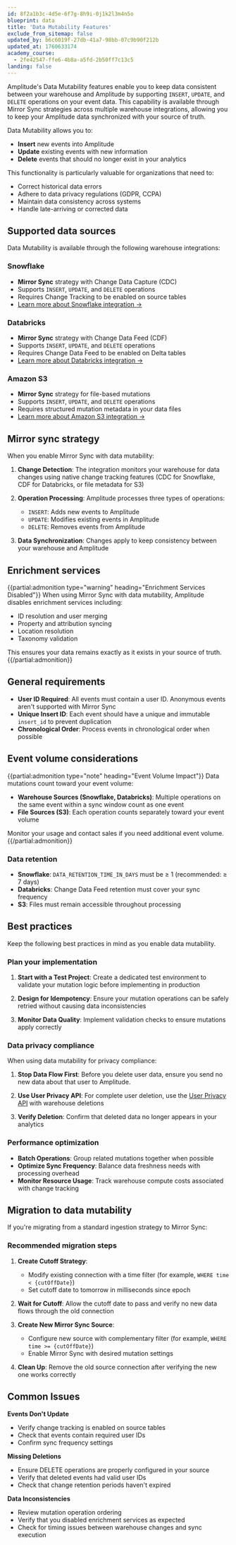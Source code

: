 ```yaml
---
id: 8f2a1b3c-4d5e-6f7g-8h9i-0j1k2l3m4n5o
blueprint: data
title: 'Data Mutability Features'
exclude_from_sitemap: false
updated_by: b6c6019f-27db-41a7-98bb-07c9b90f212b
updated_at: 1760633174
academy_course:
  - 2fe42547-ffe6-4b8a-a5fd-2b50ff7c13c5
landing: false
---
```

Amplitude's Data Mutability features enable you to keep data consistent between your warehouse and Amplitude by supporting `INSERT`, `UPDATE`, and `DELETE` operations on your event data. This capability is available through Mirror Sync strategies across multiple warehouse integrations, allowing you to keep your Amplitude data synchronized with your source of truth.

Data Mutability allows you to:

- **Insert** new events into Amplitude
- **Update** existing events with new information
- **Delete** events that should no longer exist in your analytics

This functionality is particularly valuable for organizations that need to:

- Correct historical data errors
- Adhere to data privacy regulations (GDPR, CCPA)
- Maintain data consistency across systems
- Handle late-arriving or corrected data

## Supported data sources

Data Mutability is available through the following warehouse integrations:

### Snowflake
- **Mirror Sync** strategy with Change Data Capture (CDC)
- Supports `INSERT`, `UPDATE`, and `DELETE` operations
- Requires Change Tracking to be enabled on source tables
- [Learn more about Snowflake integration →](/docs/data/source-catalog/snowflake)

### Databricks
- **Mirror Sync** strategy with Change Data Feed (CDF)
- Supports `INSERT`, `UPDATE`, and `DELETE` operations  
- Requires Change Data Feed to be enabled on Delta tables
- [Learn more about Databricks integration →](/docs/data/source-catalog/databricks)

### Amazon S3
- **Mirror Sync** strategy for file-based mutations
- Supports `INSERT`, `UPDATE`, and `DELETE` operations
- Requires structured mutation metadata in your data files
- [Learn more about Amazon S3 integration →](/docs/data/source-catalog/amazon-s3)

## Mirror sync strategy

When you enable Mirror Sync with data mutability:

1. **Change Detection**: The integration monitors your warehouse for data changes using native change tracking features (CDC for Snowflake, CDF for Databricks, or file metadata for S3)

2. **Operation Processing**: Amplitude processes three types of operations:
   - `INSERT`: Adds new events to Amplitude
   - `UPDATE`: Modifies existing events in Amplitude
   - `DELETE`: Removes events from Amplitude

3. **Data Synchronization**: Changes apply to keep consistency between your warehouse and Amplitude

## Enrichment services

{{partial:admonition type="warning" heading="Enrichment Services Disabled"}}
When using Mirror Sync with data mutability, Amplitude disables enrichment services including:
- ID resolution and user merging
- Property and attribution syncing  
- Location resolution
- Taxonomy validation

This ensures your data remains exactly as it exists in your source of truth.
{{/partial:admonition}}

## General requirements

- **User ID Required**: All events must contain a user ID. Anonymous events aren't supported with Mirror Sync
- **Unique Insert ID**: Each event should have a unique and immutable `insert_id` to prevent duplication
- **Chronological Order**: Process events in chronological order when possible

## Event volume considerations

{{partial:admonition type="note" heading="Event Volume Impact"}}
Data mutations count toward your event volume:

- **Warehouse Sources (Snowflake, Databricks)**: Multiple operations on the same event within a sync window count as one event
- **File Sources (S3)**: Each operation counts separately toward your event volume

Monitor your usage and contact sales if you need additional event volume.
{{/partial:admonition}}

### Data retention

- **Snowflake**: `DATA_RETENTION_TIME_IN_DAYS` must be ≥ 1 (recommended: ≥ 7 days)
- **Databricks**: Change Data Feed retention must cover your sync frequency
- **S3**: Files must remain accessible throughout processing

## Best practices

Keep the following best practices in mind as you enable data mutability.

### Plan your implementation

1. **Start with a Test Project**: Create a dedicated test environment to validate your mutation logic before implementing in production

2. **Design for Idempotency**: Ensure your mutation operations can be safely retried without causing data inconsistencies

3. **Monitor Data Quality**: Implement validation checks to ensure mutations apply correctly

### Data privacy compliance

When using data mutability for privacy compliance:

1. **Stop Data Flow First**: Before you delete user data, ensure you send no new data about that user to Amplitude.

2. **Use User Privacy API**: For complete user deletion, use the [User Privacy API](/docs/apis/analytics/user-privacy) with warehouse deletions

3. **Verify Deletion**: Confirm that deleted data no longer appears in your analytics

### Performance optimization

- **Batch Operations**: Group related mutations together when possible
- **Optimize Sync Frequency**: Balance data freshness needs with processing overhead
- **Monitor Resource Usage**: Track warehouse compute costs associated with change tracking

## Migration to data mutability

If you're migrating from a standard ingestion strategy to Mirror Sync:

### Recommended migration steps

1. **Create Cutoff Strategy**: 
   - Modify existing connection with a time filter (for example, `WHERE time < {cutOffDate}`)
   - Set cutoff date to tomorrow in milliseconds since epoch

2. **Wait for Cutoff**: Allow the cutoff date to pass and verify no new data flows through the old connection

3. **Create New Mirror Sync Source**: 
   - Configure new source with complementary filter (for example, `WHERE time >= {cutOffDate}`)
   - Enable Mirror Sync with desired mutation settings

4. **Clean Up**: Remove the old source connection after verifying the new one works correctly

## Common Issues

**Events Don't Update**
- Verify change tracking is enabled on source tables
- Check that events contain required user IDs
- Confirm sync frequency settings

**Missing Deletions**
- Ensure DELETE operations are properly configured in your source
- Verify that deleted events had valid user IDs
- Check that change retention periods haven't expired

**Data Inconsistencies**
- Review mutation operation ordering
- Verify that you disabled enrichment services as expected
- Check for timing issues between warehouse changes and sync execution
